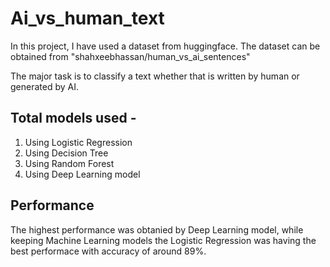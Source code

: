 # Ai_vs_human_text

In this project, I have used a dataset from huggingface. 
The dataset can be obtained from "shahxeebhassan/human_vs_ai_sentences"

The major task is to classify a text whether that is written by human or generated by AI.

## Total models used - 
1. Using Logistic Regression
2. Using Decision Tree
3. Using Random Forest
4. Using Deep Learning model


## Performance
The highest performance was obtanied by Deep Learning model, while keeping Machine Learning models the Logistic Regression was having the best performace with accuracy of around 89%. 
